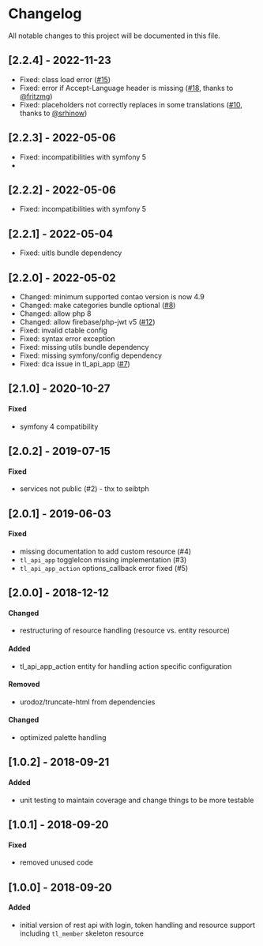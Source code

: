 # Changelog
All notable changes to this project will be documented in this file.

## [2.2.4] - 2022-11-23
- Fixed: class load error ([#15])
- Fixed: error if Accept-Language header is missing ([#18], thanks to [@fritzmg])
- Fixed: placeholders not correctly replaces in some translations ([#10], thanks to [@srhinow])

## [2.2.3] - 2022-05-06
- Fixed: incompatibilities with symfony 5
- 
## [2.2.2] - 2022-05-06
- Fixed: incompatibilities with symfony 5

## [2.2.1] - 2022-05-04
- Fixed: uitls bundle dependency

## [2.2.0] - 2022-05-02
- Changed: minimum supported contao version is now 4.9
- Changed: make categories bundle optional ([#8])
- Changed: allow php 8
- Changed: allow firebase/php-jwt v5 ([#12])
- Fixed: invalid ctable config
- Fixed: syntax error exception
- Fixed: missing utils bundle dependency
- Fixed: missing symfony/config dependency
- Fixed: dca issue in tl_api_app ([#7])

## [2.1.0] - 2020-10-27

#### Fixed
- symfony 4 compatibility

## [2.0.2] - 2019-07-15

#### Fixed
- services not public (#2) - thx to seibtph

## [2.0.1] - 2019-06-03

#### Fixed
- missing documentation to add custom resource (#4)
- `tl_api_app` toggleIcon missing implementation (#3)
- `tl_api_app_action` options_callback error fixed (#5) 

## [2.0.0] - 2018-12-12

#### Changed
- restructuring of resource handling (resource vs. entity resource)

#### Added
- tl_api_app_action entity for handling action specific configuration

#### Removed
- urodoz/truncate-html from dependencies

#### Changed
- optimized palette handling

## [1.0.2] - 2018-09-21

#### Added
- unit testing to maintain coverage and change things to be more testable

## [1.0.1] - 2018-09-20

#### Fixed
- removed unused code

## [1.0.0] - 2018-09-20

#### Added
- initial version of rest api with login, token handling and resource support including `tl_member` skeleton resource

[@fritzmg]: https://github.com/fritzmg
[@srhinow]: https://github.com/srhinow
[#18]: https://github.com/heimrichhannot/contao-api-bundle/pull/18
[#10]: https://github.com/heimrichhannot/contao-api-bundle/pull/10
[#15]: https://github.com/heimrichhannot/contao-api-bundle/issues/15
[#12]: https://github.com/heimrichhannot/contao-api-bundle/issues/12
[#8]: https://github.com/heimrichhannot/contao-api-bundle/issues/8
[#7]: https://github.com/heimrichhannot/contao-api-bundle/issues/7